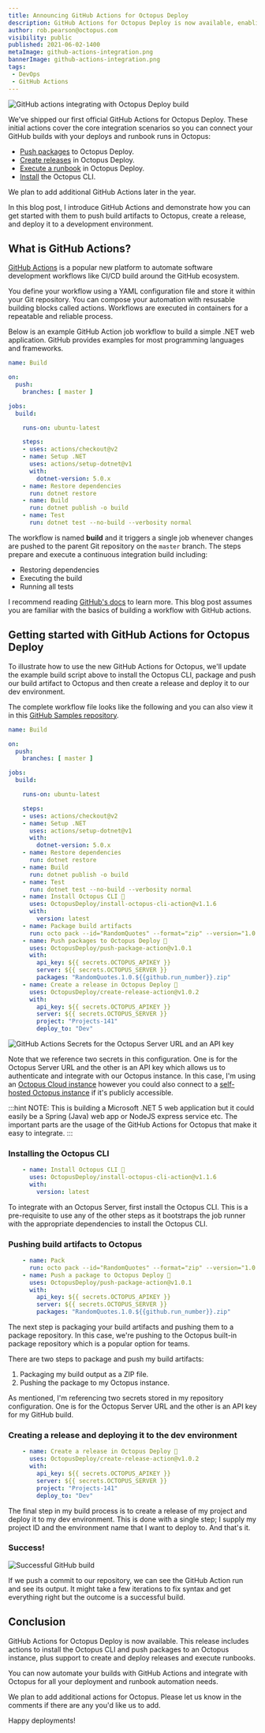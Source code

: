 ```yaml
---
title: Announcing GitHub Actions for Octopus Deploy
description: GitHub Actions for Octopus Deploy is now available, enabling you to integrate your GitHub builds with deploys in Octopus. Learn how to get started.
author: rob.pearson@octopus.com
visibility: public
published: 2021-06-02-1400
metaImage: github-actions-integration.png
bannerImage: github-actions-integration.png
tags:
 - DevOps
 - GitHub Actions
---
```


![GitHub actions integrating with Octopus Deploy build](github-actions-integration.png)

We've shipped our first official GitHub Actions for Octopus Deploy. These initial actions cover the core integration scenarios so you can connect your GitHub builds with your deploys and runbook runs in Octopus: 

- [Push packages](https://github.com/marketplace/actions/push-package-to-octopus-deploy) to Octopus Deploy. 
- [Create releases](https://github.com/marketplace/actions/create-release-in-octopus-deploy) in Octopus Deploy.
- [Execute a runbook](https://github.com/marketplace/actions/run-runbook-in-octopus-deploy) in Octopus Deploy.
- [Install](https://github.com/marketplace/actions/install-octopus-cli) the Octopus CLI.

We plan to add additional GitHub Actions later in the year. 

In this blog post, I introduce GitHub Actions and demonstrate how you can get started with them to push build artifacts to Octopus, create a release, and deploy it to a development environment.

## What is GitHub Actions? 

[GitHub Actions](https://docs.github.com/en/actions) is a popular new platform to automate software development workflows like CI/CD build around the GitHub ecosystem. 

You define your workflow using a YAML configuration file and store it within your Git repository. You can compose your automation with resusable building blocks called actions. Workflows are executed in containers for a repeatable and reliable process.

Below is an example GitHub Action job workflow to build a simple .NET web application. GitHub provides examples for most programming languages and frameworks.

```yaml
name: Build

on:
  push:
    branches: [ master ]

jobs:
  build:

    runs-on: ubuntu-latest

    steps:
    - uses: actions/checkout@v2
    - name: Setup .NET
      uses: actions/setup-dotnet@v1
      with:
        dotnet-version: 5.0.x
    - name: Restore dependencies
      run: dotnet restore
    - name: Build
      run: dotnet publish -o build 
    - name: Test
      run: dotnet test --no-build --verbosity normal
```

The workflow is named **build** and it triggers a single job whenever changes are pushed to the parent Git repository on the `master` branch. The steps prepare and execute a continuous integration build including:

- Restoring dependencies
- Executing the build
- Running all tests

I recommend reading [GitHub's docs](https://docs.github.com/en/actions/learn-github-actions) to learn more. This blog post assumes you are familiar with the basics of building a workflow with GitHub actions.

## Getting started with GitHub Actions for Octopus Deploy

To illustrate how to use the new GitHub Actions for Octopus, we'll update the example build script above to install the Octopus CLI, package and push our build artifact to Octopus and then create a release and deploy it to our dev environment.

The complete workflow file looks like the following and you can also view it in this [GitHub Samples repository](https://github.com/OctopusSamples/RandomQuotes/actions/workflows/dotnet.yml).

```yaml
name: Build

on:
  push:
    branches: [ master ]

jobs:
  build:

    runs-on: ubuntu-latest

    steps:
    - uses: actions/checkout@v2
    - name: Setup .NET
      uses: actions/setup-dotnet@v1
      with:
        dotnet-version: 5.0.x
    - name: Restore dependencies
      run: dotnet restore
    - name: Build
      run: dotnet publish -o build 
    - name: Test
      run: dotnet test --no-build --verbosity normal
    - name: Install Octopus CLI 🐙
      uses: OctopusDeploy/install-octopus-cli-action@v1.1.6
      with:
        version: latest
    - name: Package build artifacts
      run: octo pack --id="RandomQuotes" --format="zip" --version="1.0.${{github.run_number}}" --basePath="/home/runner/work/RandomQuotes/RandomQuotes/build/"
    - name: Push packages to Octopus Deploy 🐙
      uses: OctopusDeploy/push-package-action@v1.0.1
      with:
        api_key: ${{ secrets.OCTOPUS_APIKEY }}
        server: ${{ secrets.OCTOPUS_SERVER }}
        packages: "RandomQuotes.1.0.${{github.run_number}}.zip"
    - name: Create a release in Octopus Deploy 🐙
      uses: OctopusDeploy/create-release-action@v1.0.2
      with:
        api_key: ${{ secrets.OCTOPUS_APIKEY }}
        server: ${{ secrets.OCTOPUS_SERVER }}
        project: "Projects-141"
        deploy_to: "Dev"

```

![GitHub Actions Secrets for the Octopus Server URL and an API key](github-action-secrets.png)


Note that we reference two secrets in this configuration. One is for the Octopus Server URL and the other is an API key which allows us to authenticate and integrate with our Octopus instance. In this case, I'm using an [Octopus Cloud instance](https://octopus.com/pricing/cloud) however you could also connect to a [self-hosted Octopus instance](https://octopus.com/pricing/server) if it's publicly accessible.


:::hint
NOTE: This is building a Microsoft .NET 5 web application but it could easily be a Spring (Java) web app or NodeJS express service etc. The important parts are the usage of the GitHub Actions for Octopus that make it easy to integrate.
:::

### Installing the Octopus CLI

```yaml
    - name: Install Octopus CLI 🐙
      uses: OctopusDeploy/install-octopus-cli-action@v1.1.6
      with:
        version: latest
```

To integrate with an Octopus Server, first install the Octopus CLI. This is a pre-requisite to use any of the other steps as it bootstraps the job runner with the appropriate dependencies to install the Octopus CLI.

### Pushing build artifacts to Octopus

```yaml
    - name: Pack
      run: octo pack --id="RandomQuotes" --format="zip" --version="1.0.${{github.run_number}}" --basePath="/home/runner/work/RandomQuotes/RandomQuotes/build/" --verbose
    - name: Push a package to Octopus Deploy 🐙
      uses: OctopusDeploy/push-package-action@v1.0.1
      with:
        api_key: ${{ secrets.OCTOPUS_APIKEY }}
        server: ${{ secrets.OCTOPUS_SERVER }}
        packages: "RandomQuotes.1.0.${{github.run_number}}.zip"
```

The next step is packaging your build artifacts and pushing them to a package repository. In this case, we're pushing to the Octopus built-in package repository which is a popular option for teams. 

There are two steps to package and push my build artifacts:

1. Packaging my build output as a ZIP file.
1. Pushing the package to my Octopus instance. 

As mentioned, I'm referencing two secrets stored in my repository configuration. One is for the Octopus Server URL and the other is an API key for my GitHub build. 

### Creating a release and deploying it to the dev environment

```yaml
    - name: Create a release in Octopus Deploy 🐙
      uses: OctopusDeploy/create-release-action@v1.0.2
      with:
        api_key: ${{ secrets.OCTOPUS_APIKEY }}
        server: ${{ secrets.OCTOPUS_SERVER }}
        project: "Projects-141"
        deploy_to: "Dev"
```

The final step in my build process is to create a release of my project and deploy it to my dev environment. This is done with a single step; I supply my project ID and the environment name that I want to deploy to. And that's it.

### Success!

![Successful GitHub build](github-build.png)

If we push a commit to our repository, we can see the GitHub Action run and see its output. It might take a few iterations to fix syntax and get everything right but the outcome is a successful build. 

## Conclusion

GitHub Actions for Octopus Deploy is now available. This release includes actions to install the Octopus CLI and push packages to an Octopus instance, plus support to create and deploy releases and execute runbooks. 

You can now automate your builds with GitHub Actions and integrate with Octopus for all your deployment and runbook automation needs.

We plan to add additional actions for Octopus. Please let us know in the comments if there are any you'd like us to add. 

Happy deployments!
